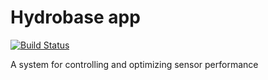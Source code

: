 # Hydrobase app

[![Build Status](https://travis-ci.org/hydrobase/app.svg?branch=master)](https://travis-ci.org/hydrobase/app.svg?branch=master)

A system for controlling and optimizing sensor performance
